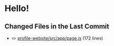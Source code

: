 # Hello!

<!-- CHANGED_FILES_START -->
## Changed Files in the Last Commit
- ✏️ [profile-website/src/app/page.js](./profile-website/src/app/page.js) (172 lines)
<!-- CHANGED_FILES_END -->
